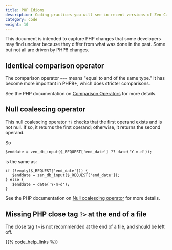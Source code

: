 ```yaml
---
title: PHP Idioms 
description: Coding practices you will see in recent versions of Zen Cart
category: code
weight: 10
---
```


This document is intended to capture PHP changes that some developers may find unclear because they differ from what was done in the past.  Some but not all are driven by PHP8 changes.  

## Identical comparison operator 

The comparison operator `===` means "equal to and of the same type."  It has become more important in PHP8+, which does stricter comparisons.  

See the PHP documentation on [Comparison Operators](https://www.php.net/manual/en/language.operators.comparison.php) for more details. 

## Null coalescing operator 

This null coalescing operator `??` checks that the first operand exists and is not null.  If so, it returns the first  operand; otherwise, it returns the second operand.

So 

```
$enddate = zen_db_input($_REQUEST['end_date'] ?? date('Y-m-d'));
```

is the same as: 

```
if (!empty($_REQUEST['end_date'])) { 
   $enddate = zen_db_input($_REQUEST['end_date']); 
} else {
   $enddate = date('Y-m-d');
}
```
 

See the PHP documentation on [Null coalescing operator](https://www.php.net/manual/en/migration70.new-features.php#migration70.new-features.null-coalesce-op) for more details. 


## Missing PHP close tag `?>` at the end of a file 

The close tag `?>` is not recommended at the end of a file, and should be left off. 

{{% code_help_links %}} 
